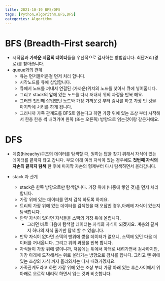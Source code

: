 ```yaml
---
title: 2021-10-19 BFS/DFS
tags: [Python,Algorithm,BFS,DFS]
categories: Algorithm
---
```


# BFS (Breadth-First search)
- 시작점과 **가까운 지점의 데이터**들을 우선적으로 검사하는 방법입니다. 최단거리(경로)를 찾아줍니다. 
- queue와의 관계 
    - 큐는 먼저들어온걸 먼저 처리 합니다. 
    - 시작노드를 큐에 삽입합니다. 
    - 큐에서 노드를 꺼내서 연결된 (가까운)위치의 노드를 찾아서 큐에 넣어줍니다. 
    - 그리고 stack의 앞에 있는 노드를 다시 꺼내서 위의 과정을 반복 해요. 
    - 그러면 첫번째 삽입했던 노드와 가장 가까운것 부터 검사를 하고 가장 먼 것을 마지막에 처리를 하게 됩니다. 
    - 그러니까 가족 관계도를 BFS로 읽는다고 하면 가장 위에 있는 조상 부터 시작해서 한층 한층 씩 내려가며 왼쪽 (또는 오른쪽) 방향으로 읽는것이랑 같은거에요. 

# DFS
- 계층(hireachy)구조의 데이터를 탐색할 때, 원하는 답을 찾기 위해서 자식이 있는 데이터를 끝까지 타고 갑니다. 부모 아래 여러 자식이 있는 경우에도 **첫번째 자식의 자손의 끝까지 탐색** 한 후에 마지막 자손의 형제부터 다시 탐색하면서 올라갑니다. 

- stack 과 관계 
    - stack은 한쪽 방향으로만 탐색합니다. 가장 위에 (나중에 쌓인 것)을 먼저 처리합니다. 
    - 가장 위에 있는 데이터를 먼저 검색 하도록 하지요. 
    - 트리의 가장 위에 있는 데이터를 검색했을 때 오답인 경우,아래에 자식이 있는지 탐색합니다. 
    - 만약 자식이 있다면 자식들을 스택의 가장 위에 올립니다. 
        - 그러면 바로 다음에 탐색할 데이터는 자식의 자식이 되겠지요. 계층의 끝까지 하나의 자식 줄기만 탐색 할 수 있습니다. 
    - 만약 자식이 없다면 스택의 맨위에 쌓을 데이터가 없으니, 스택에 있던 다음 데이터를 꺼내옵니다. 그리고 위의 과정을 반복 합니다. 
    - 자식들이 가장 위에 쌓이니까, 처음에는 위에서 아래로 내려가면서 검사하지만, 가장 아래에 도착해서는 위로 올라가는 방향으로 검사를 합니다. 그리고 맨 위에 있는 조상의 자식 까지 올라와서는 다시 내려가겠지요.
    - 가족관계도라고 하면 가장 위에 있는 조상 부터 가장 아래 있는 후손사이에서 위 아래로 오르락 내리락 하면서 읽는 것과 비슷합니다. 
    

